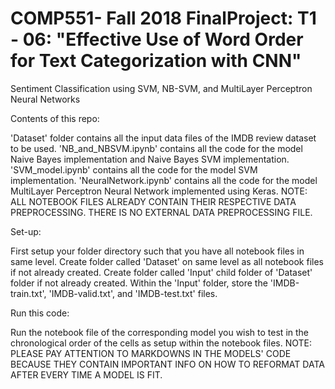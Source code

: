 # COMP551- Fall 2018 FinalProject: T1 - 06: "Effective Use of Word Order for Text Categorization with CNN"
Sentiment Classification using SVM, NB-SVM, and MultiLayer Perceptron Neural Networks

Contents of this repo:

'Dataset' folder contains all the input data files of the IMDB review dataset to be used.
'NB_and_NBSVM.ipynb' contains all the code for the model Naive Bayes implementation and Naive Bayes SVM implementation.
'SVM_model.ipynb' contains all the code for the model SVM implementation.
'NeuralNetwork.ipynb' contains all the code for the model MultiLayer Perceptron Neural Network implemented using Keras.
NOTE: ALL NOTEBOOK FILES ALREADY CONTAIN THEIR RESPECTIVE DATA PREPROCESSING. THERE IS NO EXTERNAL DATA PREPROCESSING FILE.

Set-up:

First setup your folder directory such that you have all notebook files in same level.
Create folder called 'Dataset' on same level as all notebook files if not already created.
Create folder called 'Input' child folder of 'Dataset' folder if not already created.
Within the 'Input' folder, store the 'IMDB-train.txt', 'IMDB-valid.txt', and 'IMDB-test.txt' files.

Run this code:

Run the notebook file of the corresponding model you wish to test in the chronological order of the cells as setup within the notebook files.
NOTE: PLEASE PAY ATTENTION TO MARKDOWNS IN THE MODELS' CODE BECAUSE THEY CONTAIN IMPORTANT INFO ON HOW TO REFORMAT DATA AFTER EVERY TIME A MODEL IS FIT.
